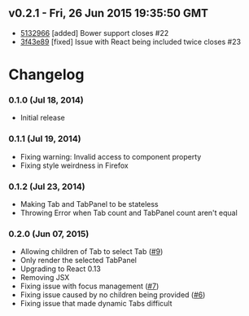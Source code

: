v0.2.1 - Fri, 26 Jun 2015 19:35:50 GMT
--------------------------------------

- [5132966](../../commit/5132966) [added] Bower support closes #22
- [3f43e89](../../commit/3f43e89) [fixed] Issue with React being included twice closes #23


# Changelog

### 0.1.0 (Jul 18, 2014)

- Initial release

### 0.1.1 (Jul 19, 2014)

- Fixing warning: Invalid access to component property
- Fixing style weirdness in Firefox

### 0.1.2 (Jul 23, 2014)

- Making Tab and TabPanel to be stateless
- Throwing Error when Tab count and TabPanel count aren't equal

### 0.2.0 (Jun 07, 2015)

- Allowing children of Tab to select Tab ([#9](https://github.com/mzabriskie/react-tabs/pull/9))
- Only render the selected TabPanel
- Upgrading to React 0.13
- Removing JSX
- Fixing issue with focus management ([#7](https://github.com/mzabriskie/react-tabs/pull/7))
- Fixing issue caused by no children being provided ([#6](https://github.com/mzabriskie/react-tabs/issues/6))
- Fixing issue that made dynamic Tabs difficult

